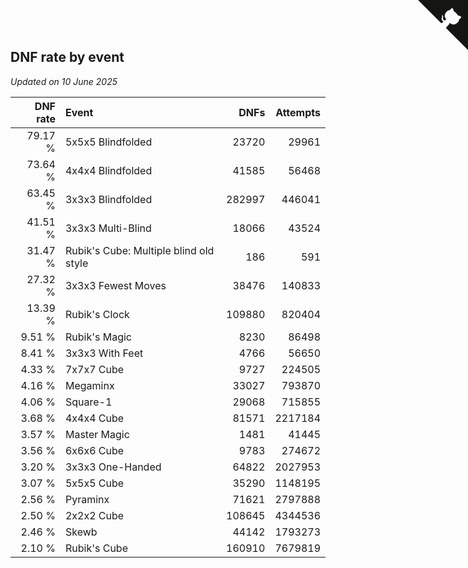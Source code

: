 ## DNF rate by event

*Updated on 10 June 2025*

| DNF rate | Event | DNFs | Attempts |
| ---: | :--- | ---: | ---: |
| 79.17 % | 5x5x5 Blindfolded | 23720 | 29961 |
| 73.64 % | 4x4x4 Blindfolded | 41585 | 56468 |
| 63.45 % | 3x3x3 Blindfolded | 282997 | 446041 |
| 41.51 % | 3x3x3 Multi-Blind | 18066 | 43524 |
| 31.47 % | Rubik's Cube: Multiple blind old style | 186 | 591 |
| 27.32 % | 3x3x3 Fewest Moves | 38476 | 140833 |
| 13.39 % | Rubik's Clock | 109880 | 820404 |
| 9.51 % | Rubik's Magic | 8230 | 86498 |
| 8.41 % | 3x3x3 With Feet | 4766 | 56650 |
| 4.33 % | 7x7x7 Cube | 9727 | 224505 |
| 4.16 % | Megaminx | 33027 | 793870 |
| 4.06 % | Square-1 | 29068 | 715855 |
| 3.68 % | 4x4x4 Cube | 81571 | 2217184 |
| 3.57 % | Master Magic | 1481 | 41445 |
| 3.56 % | 6x6x6 Cube | 9783 | 274672 |
| 3.20 % | 3x3x3 One-Handed | 64822 | 2027953 |
| 3.07 % | 5x5x5 Cube | 35290 | 1148195 |
| 2.56 % | Pyraminx | 71621 | 2797888 |
| 2.50 % | 2x2x2 Cube | 108645 | 4344536 |
| 2.46 % | Skewb | 44142 | 1793273 |
| 2.10 % | Rubik's Cube | 160910 | 7679819 |


<a href="https://github.com/jonatanklosko/wca_statistics" class="github-corner" aria-label="View source on Github"><svg width="80" height="80" viewBox="0 0 250 250" style="fill:#151513; color:#fff; position: absolute; top: 0; border: 0; right: 0;" aria-hidden="true"><path d="M0,0 L115,115 L130,115 L142,142 L250,250 L250,0 Z"></path><path d="M128.3,109.0 C113.8,99.7 119.0,89.6 119.0,89.6 C122.0,82.7 120.5,78.6 120.5,78.6 C119.2,72.0 123.4,76.3 123.4,76.3 C127.3,80.9 125.5,87.3 125.5,87.3 C122.9,97.6 130.6,101.9 134.4,103.2" fill="currentColor" style="transform-origin: 130px 106px;" class="octo-arm"></path><path d="M115.0,115.0 C114.9,115.1 118.7,116.5 119.8,115.4 L133.7,101.6 C136.9,99.2 139.9,98.4 142.2,98.6 C133.8,88.0 127.5,74.4 143.8,58.0 C148.5,53.4 154.0,51.2 159.7,51.0 C160.3,49.4 163.2,43.6 171.4,40.1 C171.4,40.1 176.1,42.5 178.8,56.2 C183.1,58.6 187.2,61.8 190.9,65.4 C194.5,69.0 197.7,73.2 200.1,77.6 C213.8,80.2 216.3,84.9 216.3,84.9 C212.7,93.1 206.9,96.0 205.4,96.6 C205.1,102.4 203.0,107.8 198.3,112.5 C181.9,128.9 168.3,122.5 157.7,114.1 C157.9,116.9 156.7,120.9 152.7,124.9 L141.0,136.5 C139.8,137.7 141.6,141.9 141.8,141.8 Z" fill="currentColor" class="octo-body"></path></svg></a><style>.github-corner:hover .octo-arm{animation:octocat-wave 560ms ease-in-out}@keyframes octocat-wave{0%,100%{transform:rotate(0)}20%,60%{transform:rotate(-25deg)}40%,80%{transform:rotate(10deg)}}@media (max-width:500px){.github-corner:hover .octo-arm{animation:none}.github-corner .octo-arm{animation:octocat-wave 560ms ease-in-out}}</style>
